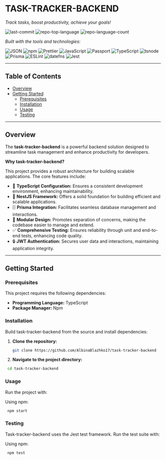 # TASK-TRACKER-BACKEND

_Track tasks, boost productivity, achieve your goals!_

![last-commit](https://img.shields.io/github/last-commit/AlbinaBlazhko17/task-tracker-backend?style=flat&logo=git&logoColor=white&color=0080ff)
![repo-top-language](https://img.shields.io/github/languages/top/AlbinaBlazhko17/task-tracker-backend?style=flat&color=0080ff)
![repo-language-count](https://img.shields.io/github/languages/count/AlbinaBlazhko17/task-tracker-backend?style=flat&color=0080ff)

_Built with the tools and technologies:_

![JSON](https://img.shields.io/badge/JSON-000000.svg?style=flat&logo=JSON&logoColor=white)
![npm](https://img.shields.io/badge/npm-CB3837.svg?style=flat&logo=npm&logoColor=white)
![Prettier](https://img.shields.io/badge/Prettier-F7B93E.svg?style=flat&logo=Prettier&logoColor=black)
![JavaScript](https://img.shields.io/badge/JavaScript-F7DF1E.svg?style=flat&logo=JavaScript&logoColor=black)
![Passport](https://img.shields.io/badge/Passport-34E27A.svg?style=flat&logo=Passport&logoColor=white)
![TypeScript](https://img.shields.io/badge/TypeScript-3178C6.svg?style=flat&logo=TypeScript&logoColor=white)
![tsnode](https://img.shields.io/badge/tsnode-3178C6.svg?style=flat&logo=ts-node&logoColor=white)
![Prisma](https://img.shields.io/badge/Prisma-2D3748.svg?style=flat&logo=Prisma&logoColor=white)
![ESLint](https://img.shields.io/badge/ESLint-4B32C3.svg?style=flat&logo=ESLint&logoColor=white)
![datefns](https://img.shields.io/badge/datefns-770C56.svg?style=flat&logo=date-fns&logoColor=white)
![Jest](https://img.shields.io/badge/Jest-C21325.svg?style=flat&logo=Jest&logoColor=white)

---

## Table of Contents

- [Overview](#overview)
- [Getting Started](#getting-started)
  - [Prerequisites](#prerequisites)
  - [Installation](#installation)
  - [Usage](#usage)
  - [Testing](#testing)

---

## Overview

The **task-tracker-backend** is a powerful backend solution designed to streamline task management and enhance productivity for developers.

**Why task-tracker-backend?**

This project provides a robust architecture for building scalable applications. The core features include:

- 🎯 **TypeScript Configuration:** Ensures a consistent development environment, enhancing maintainability.
- 🚀 **NestJS Framework:** Offers a solid foundation for building efficient and scalable applications.
- 🗄️ **Prisma Integration:** Facilitates seamless database management and interactions.
- 🔄 **Modular Design:** Promotes separation of concerns, making the codebase easier to manage and extend.
- ✅ **Comprehensive Testing:** Ensures reliability through unit and end-to-end tests, enhancing code quality.
- 🔒 **JWT Authentication:** Secures user data and interactions, maintaining application integrity.

---

## Getting Started

### Prerequisites

This project requires the following dependencies:

- **Programming Language:** TypeScript
- **Package Manager:** Npm

### Installation

Build task-tracker-backend from the source and install dependencies:

1. **Clone the repository:**
   ```sh
   git clone https://github.com/AlbinaBlazhko17/task-tracker-backend
   ```
2. **Navigate to the project directory:**

```sh
 cd task-tracker-backend
```

### Usage

Run the project with:

Using npm:

```sh
 npm start
```

### Testing

Task-tracker-backend uses the Jest test framework. Run the test suite with:

Using npm:

```sh
 npm test
```
